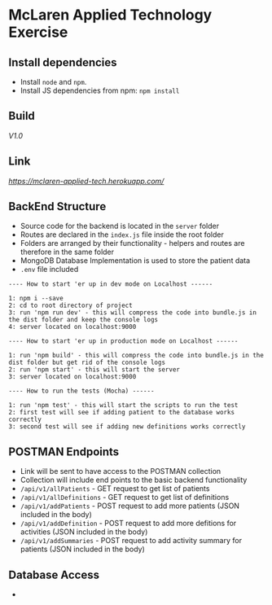 McLaren Applied Technology Exercise
====================

## Install dependencies

- Install `node` and `npm`.
- Install JS dependencies from npm: `npm install`

## Build

*V1.0*

## Link

*https://mclaren-applied-tech.herokuapp.com/*

## BackEnd Structure

- Source code for the backend is located in the `server` folder
- Routes are declared in the `index.js` file inside the root folder
- Folders are arranged by their functionality - helpers and routes are therefore in the same folder
- MongoDB Database Implementation is used to store the patient data
- `.env` file included

```
---- How to start 'er up in dev mode on Localhost ------

1: npm i --save
2: cd to root directory of project
3: run 'npm run dev' - this will compress the code into bundle.js in the dist folder and keep the console logs
4: server located on localhost:9000

---- How to start 'er up in production mode on Localhost ------

1: run 'npm build' - this will compress the code into bundle.js in the dist folder but get rid of the console logs
2: run 'npm start' - this will start the server
3: server located on localhost:9000

---- How to run the tests (Mocha) ------

1: run 'npm test' - this will start the scripts to run the test
2: first test will see if adding patient to the database works correctly
3: second test will see if adding new definitions works correctly

```

## POSTMAN Endpoints

- Link will be sent to have access to the POSTMAN collection
- Collection will include end points to the basic backend functionality
- `/api/v1/allPatients` - GET request to get list of patients
- `/api/v1/allDefinitions` - GET request to get list of definitions
- `/api/v1/addPatients` - POST request to add more patients (JSON included in the body)
- `/api/v1/addDefinition` - POST request to add more defitions for activities (JSON included in the body)
- `/api/v1/addSummaries` - POST request to add activity summary for patients (JSON included in the body)

## Database Access

- 